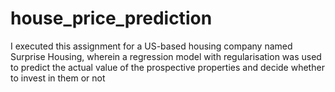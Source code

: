 # house_price_prediction
I executed this assignment for a US-based housing company named Surprise Housing, wherein a regression model with regularisation was used to predict the actual value of the prospective properties and decide whether to invest in them or not
